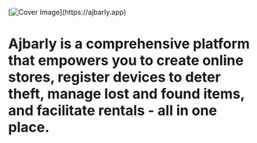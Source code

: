 [![Cover Image]([https://ajbarly.app/thumbmail.jpg](https://z-p3-scontent.fnkc1-1.fna.fbcdn.net/v/t39.30808-6/434637009_122102248268269853_3324944283849539404_n.jpg?_nc_cat=104&ccb=1-7&_nc_sid=5f2048&_nc_ohc=on4tLrc3W7MAb5AJYla&_nc_zt=23&_nc_ht=z-p3-scontent.fnkc1-1.fna&oh=00_AfB5VDvJqXyNubOzLJeRYySiwjAFJUTtm3AnikWEnGm3ug&oe=661DB6F7))](https://ajbarly.app)

# Ajbarly is a comprehensive platform that empowers you to create online stores, register devices to deter theft, manage lost and found items, and facilitate rentals - all in one place.
